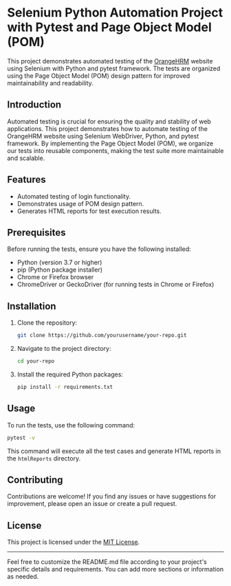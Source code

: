 
# Selenium Python Automation Project with Pytest and Page Object Model (POM)

This project demonstrates automated testing of the [OrangeHRM](https://opensource-demo.orangehrmlive.com/web/index.php/auth/login) website using Selenium with Python and pytest framework. The tests are organized using the Page Object Model (POM) design pattern for improved maintainability and readability.

## Introduction

Automated testing is crucial for ensuring the quality and stability of web applications. This project demonstrates how to automate testing of the OrangeHRM website using Selenium WebDriver, Python, and pytest framework. By implementing the Page Object Model (POM), we organize our tests into reusable components, making the test suite more maintainable and scalable.

## Features

- Automated testing of login functionality.
- Demonstrates usage of POM design pattern.
- Generates HTML reports for test execution results.

## Prerequisites

Before running the tests, ensure you have the following installed:

- Python (version 3.7 or higher)
- pip (Python package installer)
- Chrome or Firefox browser
- ChromeDriver or GeckoDriver (for running tests in Chrome or Firefox)

## Installation

1. Clone the repository:

   ```bash
   git clone https://github.com/yourusername/your-repo.git
   ```

2. Navigate to the project directory:

   ```bash
   cd your-repo
   ```


3. Install the required Python packages:

   ```bash
   pip install -r requirements.txt
   ```


## Usage

To run the tests, use the following command:

```bash
pytest -v
```

This command will execute all the test cases and generate HTML reports in the `htmlReports` directory.

## Contributing

Contributions are welcome! If you find any issues or have suggestions for improvement, please open an issue or create a pull request.

## License

This project is licensed under the [MIT License](LICENSE).

---

Feel free to customize the README.md file according to your project's specific details and requirements. You can add more sections or information as needed.
